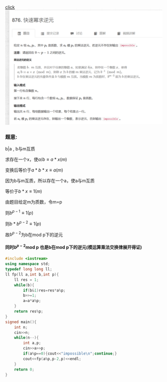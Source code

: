 
[click](https://www.acwing.com/problem/content/878/)
![图 1](/images/da7a237ed773ec629715c95292b82f9a53fcd0d78a362b15d25c3d1e3d2cba9d.png)  

### 题意:
b|a , b与m互质

求存在一个x，使$a/b\equiv a*x(m)$

变换后等价于$a*b*x\equiv a(m)$

因为b与m互质，所以存在一个a，使a与m互质

等价于$b*x\equiv 1(m)$

由题目给定m为质数，令m=p

则$b^{p-1}\equiv 1(p)$

则$b*b^{p-2}\equiv 1(p)$

故$b^{p-2}$为b在mod p下的逆元

#### 同时$b^{p-2}$mod p 也是b在mod p下的逆元(模运算乘法交换律展开得证)


```cpp
#include <iostream>
using namespace std;
typedef long long ll;
ll fp(ll a,int b,int p){
    ll res = 1;
    while(b){
        if(b&1)res=res*a%p;
        b>>=1;
        a=a*a%p;
    }
    return res%p;
}
signed main(){
    int n;
    cin>>n;
    while(n--){
        int a,p;
        cin>>a>>p;
        if(a%p==0){cout<<"impossible\n";continue;}
        cout<<fp(a%p,p-2,p)<<endl;
    }
    return 0;
}
```
